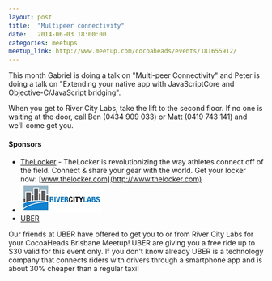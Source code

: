 ```yaml
---
layout: post
title:  "Multipeer connectivity"
date:   2014-06-03 18:00:00
categories: meetups
meetup_link: http://www.meetup.com/cocoaheads/events/181655912/
---
```


This month Gabriel is doing a talk on "Multi-peer Connectivity" and Peter is doing a talk on "Extending your native app with JavaScriptCore and Objective-C/JavaScript bridging".

When you get to River City Labs, take the lift to the second floor. If no one is waiting at the door, call Ben (0434 909 033) or Matt (0419 743 141) and we'll come get you.

#### Sponsors

* [TheLocker](http://www.thelocker.com/) - TheLocker is revolutionizing the way athletes connect off of the field. Connect & share your gear with the world. Get your locker now: [www.thelocker.com](http://www.thelocker.com)
* [![River City Labs](/images/RCL_logo_2013.png)](http://rivercitylabs.net/)
* [UBER](https://www.uber.com/)

Our friends at UBER have offered to get you to or from River City Labs for your CocoaHeads Brisbane Meetup! UBER are giving you a free ride up to $30 valid for this event only. If you don't know already UBER is a technology company that connects riders with drivers through a smartphone app and is about 30% cheaper than a regular taxi! 
